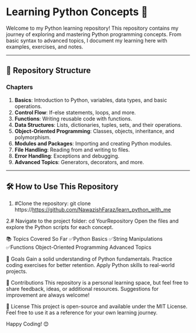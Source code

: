 # Learning Python Concepts 🐍

Welcome to my Python learning repository! This repository contains my journey of exploring and mastering Python programming concepts. From basic syntax to advanced topics, I document my learning here with examples, exercises, and notes.

---

## 📂 Repository Structure

### Chapters
1. **Basics**: Introduction to Python, variables, data types, and basic operations.
2. **Control Flow**: If-else statements, loops, and more.
3. **Functions**: Writing reusable code with functions.
4. **Data Structures**: Lists, dictionaries, tuples, sets, and their operations.
5. **Object-Oriented Programming**: Classes, objects, inheritance, and polymorphism.
6. **Modules and Packages**: Importing and creating Python modules.
7. **File Handling**: Reading from and writing to files.
8. **Error Handling**: Exceptions and debugging.
9. **Advanced Topics**: Generators, decorators, and more.

---

## 🛠 How to Use This Repository

1. #Clone the repository:
   git clone https://https://github.com/NawazishFaraz/learn_python_with_me

2.# Navigate to the project folder:
cd YourRepository
Open the files and explore the Python scripts for each concept.

📚 Topics Covered So Far
 ✅Python Basics
 ✅String Manipulations
 ✅Functions
 Object-Oriented Programming
 Advanced Topics
 
🌟 Goals
Gain a solid understanding of Python fundamentals.
Practice coding exercises for better retention.
Apply Python skills to real-world projects.

🤝 Contributions
This repository is a personal learning space, but feel free to share feedback, ideas, or additional resources. Suggestions for improvement are always welcome!

📝 License
This project is open-source and available under the MIT License. Feel free to use it as a reference for your own learning journey.

Happy Coding! 😊
